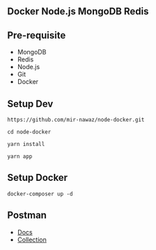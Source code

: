 
Docker Node.js MongoDB Redis
-----------

Pre-requisite
-----------
- MongoDB
- Redis
- Node.js
- Git
- Docker

Setup Dev
-----------

```shell
https://github.com/mir-nawaz/node-docker.git
```
```shell
cd node-docker
```
```shell
yarn install
```
```shell
yarn app
```

## Setup Docker
```shell
docker-composer up -d
```

Postman
-----------
- [Docs](https://documenter.getpostman.com/view/12515005/TzRNE9RE)
- [Collection](./nodejs-docker.postman_collection.json)
